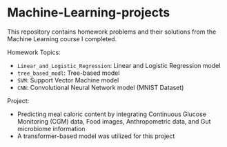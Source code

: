# Machine-Learning-projects
This repository contains homework problems and their solutions from the Machine Learning course I completed.

Homework Topics:
* `Linear_and_Logistic_Regression`: Linear and Logistic Regression model
* `tree_based_modl`: Tree-based model
* `SVM`: Support Vector Machine model
* `CNN`: Convolutional Neural Network model (MNIST Dataset)
  
Project:
* Predicting meal caloric content by integrating Continuous Glucose Monitoring (CGM) data, Food images, Anthropometric data, and Gut microbiome information
* A transformer-based model was utilized for this project
